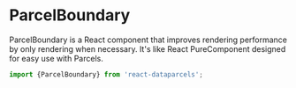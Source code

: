 # ParcelBoundary

ParcelBoundary is a React component that improves rendering performance by only rendering when necessary. It's like React PureComponent designed for easy use with Parcels.

```js
import {ParcelBoundary} from 'react-dataparcels';
```
